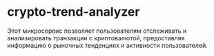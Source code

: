 # crypto-trend-analyzer
Этот микросервис позволяет пользователям отслеживать и анализировать транзакции с криптовалютой, предоставляя информацию о рыночных тенденциях и активности пользователей. 
